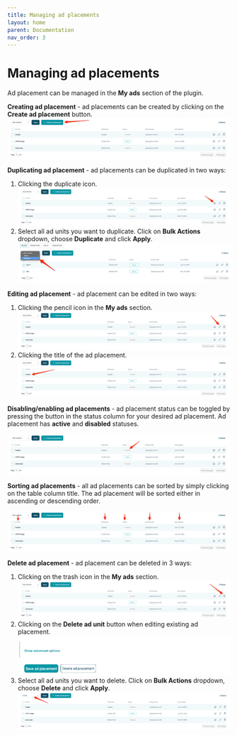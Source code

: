 ```yaml
---
title: Managing ad placements
layout: home
parent: Documentation
nav_order: 3
---
```


# Managing ad placements

Ad placement can be managed in the **My ads** section of the plugin.

**Creating ad placement** - ad placements can be created by clicking on the **Create ad placement** button.
![alt_text](../images/create-ad.png)


**Duplicating ad placement** - ad placements can be duplicated in two ways:

1. Clicking the duplicate icon.
![alt_text](../images/duplicate-ad.png)
2. Select all ad units you want to duplicate. Click on **Bulk Actions** dropdown, choose **Duplicate** and click **Apply**.
![alt_text](../images/duplicate-ad-2.png)


**Editing ad placement** - ad placement can be edited in two ways:

1. Clicking the pencil icon in the **My ads** section.
![alt_text](../images/edit-ad.png)
2. Clicking the title of the ad placement.
![alt_text](../images/edit-ad-2.png)


**Disabling/enabling ad placements** - ad placement status can be toggled by pressing the button in the status column for your desired ad placement. Ad placement has **active** and **disabled** statuses.

![alt_text](../images/disable-enable-ad.png)


**Sorting ad placements** - all ad placements can be sorted by simply clicking on the table column title. The ad placement will be sorted either in ascending or descending order.

![alt_text](../images/sort-ads.png)


**Delete ad placement** - ad placement can be deleted in 3 ways:

1. Clicking on the trash icon in the **My ads** section.
![alt_text](../images/delete-ad.png)
2. Clicking on the **Delete ad unit** button when editing existing ad placement.
![alt_text](../images/delete-ad-2.png)
3. Select all ad units you want to delete. Click on **Bulk Actions** dropdown, choose **Delete** and click **Apply**.
![alt_text](../images/delete-ad-3.png)
